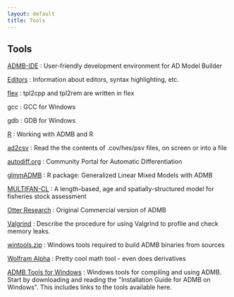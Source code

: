 ```yaml
---
layout: default
title: Tools
---
```


Tools
-----

[ADMB-IDE](admb-ide)
: User-friendly development environment for AD Model Builder

[Editors](editors/)
: Information about editors, syntax highlighting, etc.

[flex](flex/)
: tpl2cpp and tpl2rem are written in flex

gcc
: GCC for Windows

gdb
: GDB for Windows

[R](r/)
: Working with ADMB and R

[ad2csv](https://github.com/admb-project/admb/tree/master/contrib/ad2csv)
: Read the the contents of .cov/hes/psv files, on screen or into a file

[autodiff.org](http://www.autodiff.org/)
: Community Portal for Automatic Differentiation

[glmmADMB](http://glmmadmb.r-forge.r-project.org/)
: R package: Generalized Linear Mixed Models with ADMB

[MULTIFAN-CL](http://www.multifan-cl.org/)
: A length-based, age and spatially-structured model for fisheries stock assessment

[Otter Research](http://otter-rsch.com/product.htm)
: Original Commercial version of ADMB 

[Valgrind](valgrind.html)
: Describe the procedure for using Valgrind to profile and check memory leaks.

[wintools.zip](wintools.zip)
: Windows tools required to build ADMB binaries from sources

[Wolfram Alpha](http://www.wolframalpha.com/)
: Pretty cool math tool - even does derivatives

[ADMB Tools for Windows](admb-tools-for-windows/)
: Windows tools for compiling and using ADMB. Start by downloading and reading the "Installation Guide for ADMB on Windows". This includes links to the tools available here.

